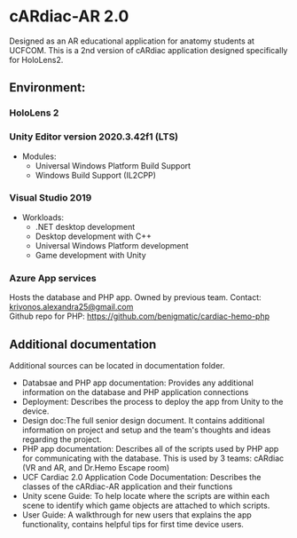 # cARdiac-AR 2.0
Designed as an AR educational application for anatomy students at UCFCOM. This is a 2nd version of cARdiac application designed specifically for HoloLens2. 
## Environment: <br> 
### HoloLens 2
### Unity Editor version 2020.3.42f1 (LTS)
- Modules:
  *  Universal Windows Platform Build Support
  *  Windows Build Support (IL2CPP)
### Visual Studio 2019
- Workloads:
  * .NET desktop development
  * Desktop development with C++
  * Universal Windows Platform development
  * Game development with Unity
### Azure App services
Hosts the database and PHP app. Owned by previous team. Contact: krivonos.alexandra25@gmail.com <br>
Github repo for PHP: https://github.com/benigmatic/cardiac-hemo-php
## Additional documentation
Additional sources can be located in documentation folder. 
- Databsae and PHP app documentation: Provides any additional information on the database and PHP application connections
- Deployment: Describes the process to deploy the app from Unity to the device.
- Design doc:The full senior design document. It contains  additional information on project and setup and the team's thoughts and ideas regarding the project. 
- PHP app documentation: Describes all of the scripts used by PHP app for communicating with the database. This is used by 3 teams: cARdiac (VR and AR, and Dr.Hemo Escape room) 
- UCF Cardiac 2.0 Application Code Documentation: Describes the classes of the cARdiac-AR application and their functions
- Unity scene Guide: To help locate where the scripts are within each scene to identify which game objects are attached to which scripts.
- User Guide: A walkthrough for new users that explains the app functionality, contains helpful tips for first time device users. 

